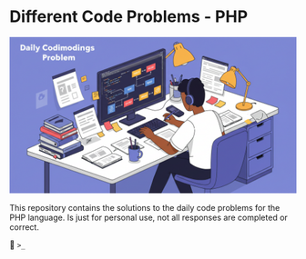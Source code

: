 # Different Code Problems - PHP

![banner](./assets/banner.jpg)

This repository contains the solutions to the daily code problems for the PHP language.
Is just for personal use, not all responses are completed or correct.

:seedling: `>_`
